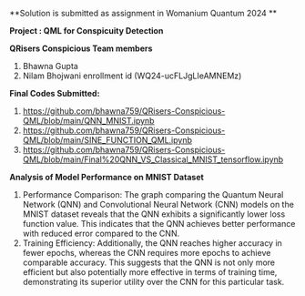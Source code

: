 **Solution is submitted as assignment in Womanium Quantum 2024 **

**Project : QML for Conspicuity Detection**

**QRisers Conspicious Team members**
1. Bhawna Gupta 
2. Nilam Bhojwani enrollment id (WQ24-ucFLJgLIeAMNEMz)

**Final Codes Submitted:**
1. https://github.com/bhawna759/QRisers-Conspicious-QML/blob/main/QNN_MNIST.ipynb
2. https://github.com/bhawna759/QRisers-Conspicious-QML/blob/main/SINE_FUNCTION_QML.ipynb
3. https://github.com/bhawna759/QRisers-Conspicious-QML/blob/main/Final%20QNN_VS_Classical_MNIST_tensorflow.ipynb

**Analysis of Model Performance on MNIST Dataset**
1. Performance Comparison:
The graph comparing the Quantum Neural Network (QNN) and Convolutional Neural Network (CNN) models on the MNIST dataset reveals that the QNN exhibits a significantly lower loss function value. This indicates that the QNN achieves better performance with reduced error compared to the CNN.
2. Training Efficiency:
Additionally, the QNN reaches higher accuracy in fewer epochs, whereas the CNN requires more epochs to achieve comparable accuracy. This suggests that the QNN is not only more efficient but also potentially more effective in terms of training time, demonstrating its superior utility over the CNN for this particular task.
